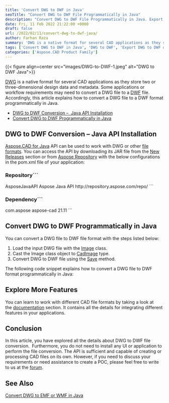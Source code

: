 ```yaml
---
title: 'Convert DWG to DWF in Java'
seoTitle: "Convert DWG to DWF File Programmatically in Java"
description: "Convert DWG to DWF File Programmatically in Java. Export DWG CAD file in your Java based applications with high fidelity and efficiency."
date: Fri, 11 Feb 2022 21:22:00 +0000
draft: false
url: /2022/02/11/convert-dwg-to-dwf-java/
author: Farhan Raza
summary: 'DWG is a native format for several CAD applications as they store two or three-dimensional design data and metadata. Some applications or workflow requirements may need to convert a DWG file to a DWF file. Accordingly, this article explains how to **convert a DWG file to a DWF format programmatically in Java.**'
tags: ['Convert DWG to DWF in Java', 'DWG to DWF', 'Export DWG to DWF using Java']
categories: ['Aspose.CAD Product Family']
---
```




{{< figure align=center src="images/DWG-to-DWF-1.jpeg" alt="DWG to DWF Java">}}


[DWG][1] is a native format for several CAD applications as they store two or three-dimensional design data and metadata. Some applications or workflow requirements may need to convert a DWG file to a [DWF][2] file. Accordingly, this article explains how to convert a DWG file to a DWF format programmatically in Java.

*   [DWG to DWF Conversion –  Java API Installation][3]
*   [Convert DWG to DWF Programmatically in Java][4]

## DWG to DWF Conversion – Java API Installation

[Aspose.CAD for Java][5] API can be used to work with DWG or other [file formats][6]. You can access the API by downloading its JAR file from the [New Releases][7] section or from [Aspose Repository][8] with the below configurations in the pom.xml file of your application:

### Repository```
<repositories>
    <repository>
        <id>AsposeJavaAPI</id>
        <name>Aspose Java API</name>
        <url>http://repository.aspose.com/repo/</url>
    </repository>
</repositories>
```

### Dependency```
 <dependencies>
    <dependency>
        <groupId>com.aspose</groupId>
        <artifactId>aspose-cad</artifactId>
        <version>21.11</version>        
   </dependency>
</dependencies>
```

## Convert DWG to DWF Programmatically in Java

You can convert a DWG file to DWF file format with the steps listed below:

1.  Load the input DWG file with the [Image][9] class.
2.  Cast the Image class object to [CadImage][10] type.
3.  Convert DWG to DWF file using the [Save][11] method.

The following code snippet explains how to convert a DWG file to DWF format programmatically in Java:



## Explore More Features

You can learn to work with different CAD file formats by taking a look at the [documentation][12] section. It contains all the details for integrating different features in your applications.

## Conclusion

In this article, you have explored all the details about DWG to DWF file conversion.  Furthermore, you do not need to install any UI or application to perform the file conversion. The API is sufficient and capable of creating or processing CAD files on its own. However, if you need to discuss your requirements or need assistance to create a POC, please feel free to write to us at the [forum][13].

## See Also

[Convert DWG to EMF or WMF in Java][14]




[1]: https://docs.fileformat.com/cad/dwg/
[2]: https://docs.fileformat.com/cad/dwf/
[3]: https://blog.aspose.com/2021/11/23/dwg-to-svg-java/#section1
[4]: https://blog.aspose.com/2021/11/23/dwg-to-svg-java/#section2
[5]: https://products.aspose.com/cad/java
[6]: https://docs.aspose.com/cad/java/supported-file-formats/
[7]: https://downloads.aspose.com/cad/java
[8]: https://repository.aspose.com/webapp/#/artifacts/browse/tree/General/repo/com/aspose/aspose-cad
[9]: https://apireference.aspose.com/cad/java/com.aspose.cad/Image
[10]: https://apireference.aspose.com/cad/java/com.aspose.cad.fileformats.cad/CadImage
[11]: https://apireference.aspose.com/cad/java/com.aspose.cad/Image#save-java.lang.String-com.aspose.cad.ImageOptionsBase-
[12]: https://docs.aspose.com/cad/net/
[13]: https://forum.aspose.com/c/cad
[14]: https://blog.aspose.com/2022/01/17/convert-dwg-to-emf-wmf-java/




